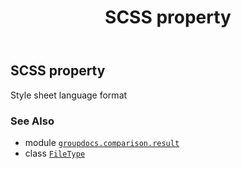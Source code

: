 ﻿---
title: SCSS property
second_title: GroupDocs.Comparison for Python via .NET API References
description: 
type: docs
url: /python-net/groupdocs.comparison.result/filetype/scss/
is_root: false
weight: 1350
---

## SCSS property


Style sheet language format

### See Also
* module [`groupdocs.comparison.result`](../../)
* class [`FileType`](/comparison/python-net/groupdocs.comparison.result/filetype)
